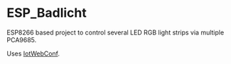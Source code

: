 # ESP_Badlicht

ESP8266 based project to control several LED RGB light strips via multiple PCA9685.

Uses [IotWebConf](https://github.com/prampec/IotWebConf).
